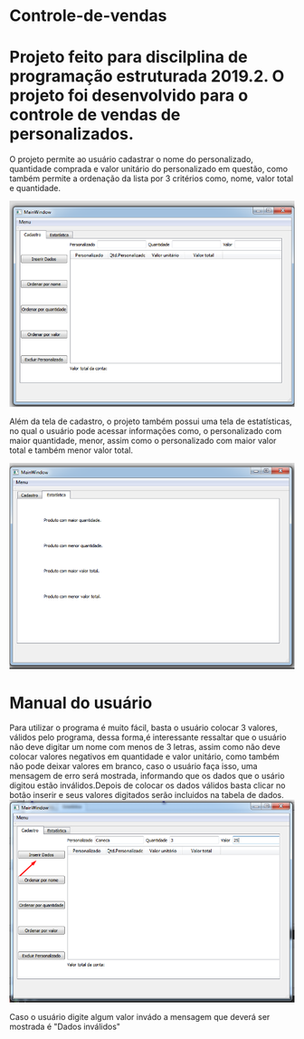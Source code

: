 # Controle-de-vendas
<h1> Projeto feito para discilplina de programação estruturada 2019.2. O projeto foi desenvolvido para o controle de vendas de personalizados.</h1>
<p> O projeto permite ao usuário cadastrar o nome do personalizado, quantidade comprada e valor unitário do personalizado em questão, como também permite a ordenação da lista por 3 critérios como, nome, valor total e quantidade.</p>
<img src="imagem1.png"/>
<p> Além da tela de cadastro, o projeto também possui uma tela de estatísticas, no qual o usuário pode acessar informações como, o personalizado com maior quantidade, menor, assim como o personalizado com maior valor total e também menor valor total.</p> 
<img src="imagem2.png"/>
<h1> Manual do usuário</h1>
<p> Para utilizar o programa é muito fácil, basta o usuário colocar 3 valores, válidos pelo programa, dessa forma,é interessante ressaltar que o usuário não deve digitar um nome com menos de 3 letras, assim como não deve colocar valores negativos em quantidade e valor unitário, como também não pode deixar valores em branco, caso o usuário faça isso, uma mensagem de erro será mostrada, informando que os dados que o usário digitou estão inválidos.Depois de colocar os dados válidos basta clicar no botão inserir e seus valores digitados serão incluidos na tabela de dados.
<img src="imagem0.png"/>
<p> Caso o usuário  digite algum valor invádo a mensagem que deverá ser mostrada é "Dados inválidos" </p>
